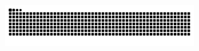 <div align="center">
<picture>
  <source media="(prefers-color-scheme: dark)" srcset="https://raw.githubusercontent.com/s2010/s2010/output/github-contribution-grid-snake-dark.svg" />
  <source media="(prefers-color-scheme: light)" srcset="https://raw.githubusercontent.com/s2010/s2010/output/github-contribution-grid-snake.svg" />
  <img alt="github-snake" src="https://raw.githubusercontent.com/s2010/s2010/output/github-contribution-grid-snake.svg" />
</picture>
</div>
